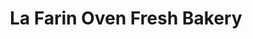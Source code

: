 ---
title: "La Farin Oven Fresh Bakery"
url: /karachi/la-farin-oven-fresh-bakery/
shop: Bäckerei
---